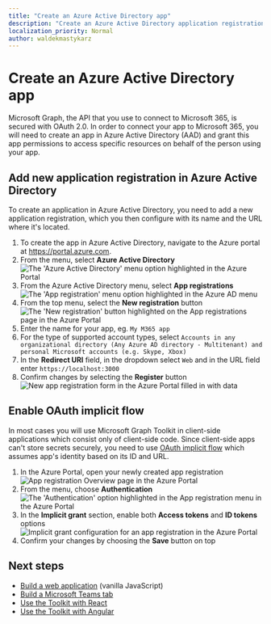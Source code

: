 ```yaml
---
title: "Create an Azure Active Directory app"
description: "Create an Azure Active Directory application registration for communicating with Microsoft 365"
localization_priority: Normal
author: waldekmastykarz
---
```


# Create an Azure Active Directory app

Microsoft Graph, the API that you use to connect to Microsoft 365, is secured with OAuth 2.0. In order to connect your app to Microsoft 365, you will need to create an app in Azure Active Directory (AAD) and grant this app permissions to access specific resources on behalf of the person using your app.

## Add new application registration in Azure Active Directory

To create an application in Azure Active Directory, you need to add a new application registration, which you then configure with its name and the URL where it's located.

1. To create the app in Azure Active Directory, navigate to the Azure portal at https://portal.azure.com.
1. From the menu, select **Azure Active Directory**
   ![The 'Azure Active Directory' menu option highlighted in the Azure Portal](../images/aad-app-registration-spa/mgt-azure-menu-add.png)
1. From the Azure Active Directory menu, select **App registrations**
   ![The 'App registration' menu option highlighted in the Azure AD menu](../images/aad-app-registration-spa/mgt-azure-add-menu-appreg.png)
1. From the top menu, select the **New registration** button
   ![The 'New registration' button highlighted on the App registrations page in the Azure Portal](../images/aad-app-registration-spa/mgt-azure-add-appreg-newreg-button.png)
1. Enter the name for your app, eg. `My M365 app`
1. For the type of supported account types, select `Accounts in any organizational directory (Any Azure AD directory - Multitenant) and personal Microsoft accounts (e.g. Skype, Xbox)`
1. In the **Redirect URI** field, in the dropdown select `Web` and in the URL field enter `https://localhost:3000`
1. Confirm changes by selecting the **Register** button
   ![New app registration form in the Azure Portal filled in with data](../images/aad-app-registration-spa/mgt-azure-add-appreg-newreg.png)

## Enable OAuth implicit flow

In most cases you will use Microsoft Graph Toolkit in client-side applications which consist only of client-side code. Since client-side apps can't store secrets securely, you need to use [OAuth implicit flow](https://docs.microsoft.com/azure/active-directory/develop/v2-oauth2-implicit-grant-flow?WT.mc_id=m365-10340-wmastyka) which assumes app's identity based on its ID and URL.

1. In the Azure Portal, open your newly created app registration
   ![App registration Overview page in the Azure Portal](../images/aad-app-registration-spa/mgt-azure-add-appreg.png)
1. From the menu, choose **Authentication**
   ![The 'Authentication' option highlighted in the App registration menu in the Azure Portal](../images/aad-app-registration-spa/mgt-azure-add-appreg-menu-authentication.png)
1. In the **Implicit grant** section, enable both **Access tokens** and **ID tokens** options
   ![Implicit grant configuration for an app registration in the Azure Portal](../images/aad-app-registration-spa/mgt-azure-add-appreg-implicitgrant.png)
1. Confirm your changes by choosing the **Save** button on top

## Next steps

- [Build a web application](./build-a-web-app.md) (vanilla JavaScript)
- [Build a Microsoft Teams tab](./build-a-microsoft-teams-tab.md)
- [Use the Toolkit with React](./use-toolkit-with-react.md)
- [Use the Toolkit with Angular](./use-toolkit-with-angular.md)
